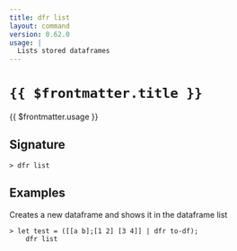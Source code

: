 ```yaml
---
title: dfr list
layout: command
version: 0.62.0
usage: |
  Lists stored dataframes
---
```


# `{{ $frontmatter.title }}`

<div style='white-space: pre-wrap;'>{{ $frontmatter.usage }}</div>

## Signature

```> dfr list ```

## Examples

Creates a new dataframe and shows it in the dataframe list
```shell
> let test = ([[a b];[1 2] [3 4]] | dfr to-df);
    dfr list
```
